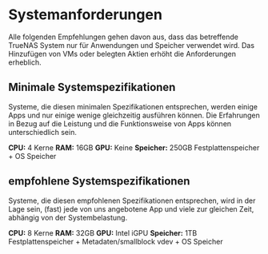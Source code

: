 # Systemanforderungen

Alle folgenden Empfehlungen gehen davon aus, dass das betreffende TrueNAS System nur für Anwendungen und Speicher verwendet wird. Das Hinzufügen von VMs oder belegten Aktien erhöht die Anforderungen erheblich.

## Minimale Systemspezifikationen

Systeme, die diesen minimalen Spezifikationen entsprechen, werden einige Apps und nur einige wenige gleichzeitig ausführen können. Die Erfahrungen in Bezug auf die Leistung und die Funktionsweise von Apps können unterschiedlich sein.

**CPU:** 4 Kerne **RAM:** 16GB **GPU:** Keine **Speicher:** 250GB Festplattenspeicher + OS Speicher

## empfohlene Systemspezifikationen

Systeme, die diesen empfohlenen Spezifikationen entsprechen, wird in der Lage sein, (fast) jede von uns angebotene App und viele zur gleichen Zeit, abhängig von der Systembelastung.

**CPU:** 8 Kerne **RAM:** 32GB **GPU:** Intel iGPU **Speicher:** 1TB Festplattenspeicher + Metadaten/smallblock vdev + OS Speicher

